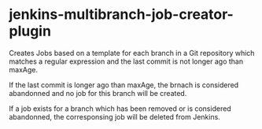 # jenkins-multibranch-job-creator-plugin
Creates Jobs based on a template for each branch in a Git repository which matches a regular expression and the last commit is not longer ago than maxAge.

If the last commit is longer ago than maxAge, the brnach is considered abandonned and no job for this branch will be created.

If a job exists for a branch which has been removed or is considered abandonned, the corresponsing job will be deleted from Jenkins.
